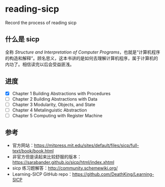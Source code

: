 # reading-sicp
Record the process of reading sicp

## 什么是 sicp

全称 *Structure and Interpretation of Computer Programs*，也就是“计算机程序的构造和解释”。顾名思义，这本书讲的是如何去理解计算机程序，属于计算机的内功了。相信读完以后会受益匪浅。

## 进度

- [x] Chapter 1 Building Abstractions with Procedures
- [ ] Chapter 2 Building Abstractions with Data
- [ ] Chapter 3 Modularity, Objects, and State
- [ ] Chapter 4 Metalinguistic Abstraction
- [ ] Chapter 5 Computing with Register Machine

## 参考

- 官方网站：https://mitpress.mit.edu/sites/default/files/sicp/full-text/book/book.html
- 非官方但是读起来比较舒服的版本：https://sarabander.github.io/sicp/html/index.xhtml
- sicp 练习题解答：http://community.schemewiki.org/
- Learning-SICP GitHub repo：https://github.com/DeathKing/Learning-SICP
